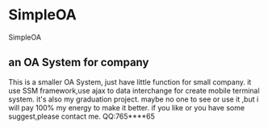 # SimpleOA
SimpleOA

## an OA System for company
This is a smaller OA System, just have little function for small company.
it use SSM framework,use ajax to data interchange for create mobile terminal system.
it's also my graduation project. maybe no one to see or use it ,but i will pay 100% my energy to make it better.
if you like or you have some suggest,please contact me.
QQ:765****65
